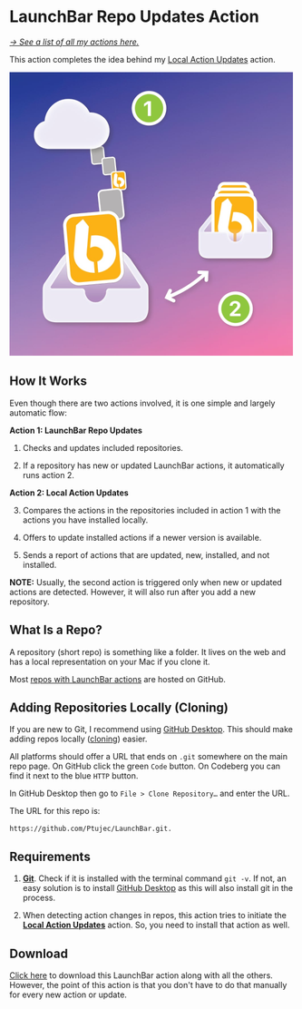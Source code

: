# LaunchBar Repo Updates Action

*[→ See a list of all my actions here.](https://ptujec.github.io/launchbar)* 

This action completes the idea behind my [Local Action Updates](https://github.com/Ptujec/LaunchBar/tree/master/Local-Action-Updates) action. 

<img src="02.jpg" width="500"/>

## How It Works

Even though there are two actions involved, it is one simple and largely automatic flow:

**Action 1: LaunchBar Repo Updates**

1) Checks and updates included repositories.

2) If a repository has new or updated LaunchBar actions, it automatically runs action 2.

**Action 2: Local Action Updates**

3) Compares the actions in the repositories included in action 1 with the actions you have installed locally.

4) Offers to update installed actions if a newer version is available.

5) Sends a report of actions that are updated, new, installed, and not installed.

**NOTE:** Usually, the second action is triggered only when new or updated actions are detected. However, it will also run after you add a new repository. 

## What Is a Repo?

A repository (short repo) is something like a folder. It lives on the web and has a local representation on your Mac if you clone it. 

Most [repos with LaunchBar actions](https://github.com/topics/launchbar?o=desc&s=updated) are hosted on GitHub.

## Adding Repositories Locally (Cloning)

If you are new to Git, I recommend using [GitHub Desktop](https://github.com/apps/desktop). This should make adding repos locally ([cloning](https://docs.github.com/en/repositories/creating-and-managing-repositories/cloning-a-repository)) easier.

All platforms should offer a URL that ends on `.git` somewhere on the main repo page. On GitHub click the green `Code` button. On Codeberg you can find it next to the blue `HTTP` button.

In GitHub Desktop then go to `File > Clone Repository…` and enter the URL. 

The URL for this repo is: 

```
https://github.com/Ptujec/LaunchBar.git. 
```

## Requirements

1) **[Git](https://git-scm.com)**. Check if it is installed with the terminal command `git -v`. If not, an easy solution is to install [GitHub Desktop](https://github.com/apps/desktop) as this will also install git in the process.

2) When detecting action changes in repos, this action tries to initiate the **[Local Action Updates](https://github.com/Ptujec/LaunchBar/tree/master/Local-Action-Updates)** action. So, you need to install that action as well. 

## Download

[Click here](https://github.com/Ptujec/LaunchBar/archive/refs/heads/master.zip) to download this LaunchBar action along with all the others. However, the point of this action is that you don't have to do that manually for every new action or update.
